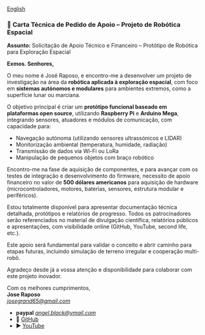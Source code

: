 [English](https://github.com/0joseDark/Sponsorship-Request/blob/main/Sponsorship-Request.md)

### 📄 **Carta Técnica de Pedido de Apoio – Projeto de Robótica Espacial**

**Assunto:** Solicitação de Apoio Técnico e Financeiro – Protótipo de Robótica para Exploração Espacial

**Exmos. Senhores,**

O meu nome é José Raposo, e encontro-me a desenvolver um projeto de investigação na área da **robótica aplicada à exploração espacial**, com foco em **sistemas autónomos e modulares** para ambientes extremos, como a superfície lunar ou marciana.

O objetivo principal é criar um **protótipo funcional baseado em plataformas open source**, utilizando **Raspberry Pi** e **Arduino Mega**, integrando sensores, atuadores e módulos de comunicação, com capacidade para:

- Navegação autónoma (utilizando sensores ultrassónicos e LIDAR)
- Monitorização ambiental (temperatura, humidade, radiação)
- Transmissão de dados via Wi-Fi ou LoRa
- Manipulação de pequenos objetos com braço robótico

Encontro-me na fase de aquisição de componentes, e para avançar com os testes de integração e desenvolvimento do firmware, necessito de apoio financeiro no valor de **500 dólares americanos** para aquisição de hardware (microcontroladores, motores, baterias, sensores, estrutura modular e periféricos).

Estou totalmente disponível para apresentar documentação técnica detalhada, protótipos e relatórios de progresso. Todos os patrocinadores serão referenciados no material de divulgação científica, relatórios públicos e apresentações, com visibilidade online (GitHub, YouTube, second life, etc.).

Este apoio será fundamental para validar o conceito e abrir caminho para etapas futuras, incluindo simulação de terreno irregular e cooperação multi-robô.

Agradeço desde já a vossa atenção e disponibilidade para colaborar com este projeto inovador.

Com os melhores cumprimentos,  
**Jose Raposo**  
*josegrand65@gmail.com*
- __paypal__ *angel.black@ymail.com*
- 🔗 [GitHub](https://github.com/0joseDark)  
- ▶️ [YouTube](https://youtube.com/)



